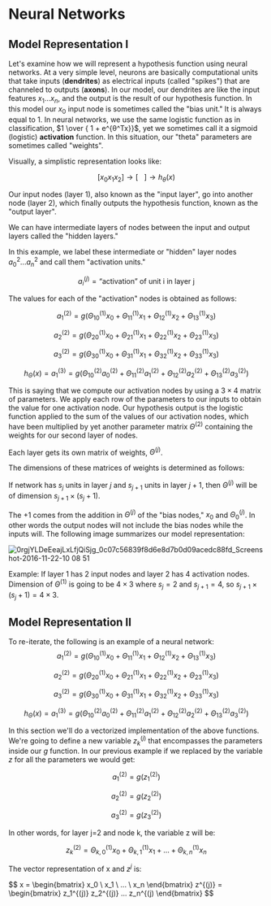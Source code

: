 # Neural Networks

## Model Representation I

Let's examine how we will represent a hypothesis function using neural
networks. At a very simple level, neurons are basically computational
units that take inputs (**dendrites**) as electrical inputs (called
"spikes") that are channeled to outputs (**axons**). In our model, our
dendrites are like the input features $x_1...x_n$, and the output is the
result of our hypothesis function. In this model our $x_0$ input node is sometimes
called the "bias unit." It is always equal to 1. In neural networks, we
use the same logistic function as in classification,
$1 \over { 1 + e^{θ^Tx}}$, yet we sometimes call it a sigmoid (logistic)
**activation** function. In this situation, our "theta" parameters are
sometimes called "weights".

Visually, a simplistic representation looks like:

$$
[x_0x_1x_2] \rightarrow [\ \ \ ] \rightarrow h_θ(x)
$$

Our input nodes (layer 1), also known as the "input layer", go into
another node (layer 2), which finally outputs the hypothesis function,
known as the "output layer".

We can have intermediate layers of nodes between the input and output
layers called the "hidden layers."

In this example, we label these intermediate or "hidden" layer nodes
$a_0^2...a_n^2$ and call them "activation units."

$$
a_i^{(j)} = \text{``activation'' of unit i in layer j}
$$

The values for each of the "activation" nodes is obtained as follows:

$$
a_1^{(2)} = g(Θ_{10}^{(1)}x_0 + Θ_{11}^{(1)}x_1 + Θ_{12}^{(1)}x_2 + Θ_{13}^{(1)}x_3)
$$

$$
a_2^{(2)} = g(Θ_{20}^{(1)}x_0 + Θ_{21}^{(1)}x_1 + Θ_{22}^{(1)}x_2 + Θ_{23}^{(1)}x_3)
$$

$$
a_3^{(2)} = g(Θ_{30}^{(1)}x_0 + Θ_{31}^{(1)}x_1 + Θ_{32}^{(1)}x_2 + Θ_{33}^{(1)}x_3)
$$

$$
h_Θ{(x)} = a_1^{(3)} = g(Θ_{10}^{(2)}a_0^{(2)} + Θ_{11}^{(2)}a_1^{(2)} +
Θ_{12}^{(2)}a_2^{(2)} + Θ_{13}^{(2)}a_3^{(2)})
$$

This is saying that we compute our activation nodes by using a $3×4$
matrix of parameters. We apply each row of the parameters to our inputs
to obtain the value for one activation node. Our hypothesis output is
the logistic function applied to the sum of the values of our activation
nodes, which have been multiplied by yet another parameter matrix
$Θ^{(2)}$ containing the weights for our second layer of nodes.

Each layer gets its own matrix of weights, $Θ^{(j)}$.

The dimensions of these matrices of weights is determined as follows:

If network has $s_j$ units in layer $j$ and $s_{j+1}$ units in layer
$j+1$, then $Θ^{(j)}$ will be of dimension $s_{j+1}×(s_j+1)$.

The $+1$ comes from the addition in $Θ^{(j)}$ of the "bias nodes," $x_0$
and $Θ_0^{(j)}$. In other words the output nodes will not include the
bias nodes while the inputs will. The following image summarizes our
model representation:

![0rgjYLDeEeajLxLfjQiSjg_0c07c56839f8d6e8d7b0d09acedc88fd_Screenshot-2016-11-22-10 08 51](https://github.com/liangcorp/neural_networks_c/assets/2737157/0a131ce8-0713-446b-8a5c-b4c17b888041)

Example: If layer 1 has 2 input nodes and layer 2 has 4 activation nodes.
Dimension of $Θ^{(1)}$ is going to be $4×3$ where $s_j=2$ and
$s_{j+1}=4$, so $s_{j+1}×(s_j+1)=4×3$.

## Model Representation II

To re-iterate, the following is an example of a neural network:
$$
a_1^{(2)} = g(Θ_{10}^{(1)}x_0 + Θ_{11}^{(1)}x_1 + Θ_{12}^{(1)}x_2 + Θ_{13}^{(1)}x_3)
$$

$$
a_2^{(2)} = g(Θ_{20}^{(1)}x_0 + Θ_{21}^{(1)}x_1 + Θ_{22}^{(1)}x_2 + Θ_{23}^{(1)}x_3)
$$

$$
a_3^{(2)} = g(Θ_{30}^{(1)}x_0 + Θ_{31}^{(1)}x_1 + Θ_{32}^{(1)}x_2 + Θ_{33}^{(1)}x_3)
$$

$$
h_Θ{(x)} = a_1^{(3)} = g(Θ_{10}^{(2)}a_0^{(2)} + Θ_{11}^{(2)}a_1^{(2)} +
Θ_{12}^{(2)}a_2^{(2)} + Θ_{13}^{(2)}a_3^{(2)})
$$

In this section we'll do a vectorized implementation of the above
functions. We're going to define a new variable $z_k^{(j)}$ that
encompasses the parameters inside our $g$ function. In our previous
example if we replaced by the variable $z$ for all the parameters we
would get:

$$
a_1^{(2)}=g(z_1^{(2)})
$$

$$
a_2^{(2)}=g(z_2^{(2)})
$$

$$
a_3^{(2)}=g(z_3^{(2)})
$$

In other words, for layer j=2 and node k, the variable z will be:

$$
z_k^{(2)}=Θ_{k,0}^{(1)}x_0+Θ_{k,1}^{(1)}x_1+...+Θ_{k,n}^{(1)}x_n
$$

The vector representation of x and $z^j$ is:

$$
x =
\begin{bmatrix}
x_0 \\
x_1 \\
... \\
x_n
\end{bmatrix} z^{(j)} =
\begin{bmatrix}
z_1^{(j)}
z_2^{(j)}
...
z_n^{(j)
\end{bmatrix}
$$
